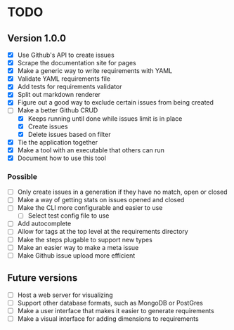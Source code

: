 # TODO

## Version 1.0.0

- [x] Use Github's API to create issues
- [x] Scrape the documentation site for pages
- [x] Make a generic way to write requirements with YAML
- [x] Validate YAML requirements file
- [x] Add tests for requirements validator
- [x] Split out markdown renderer
- [x] Figure out a good way to exclude certain issues from being created
- [ ] Make a better Github CRUD
  - [x] Keeps running until done while issues limit is in place
  - [x] Create issues
  - [x] Delete issues based on filter
- [x] Tie the application together
- [x] Make a tool with an executable that others can run
- [x] Document how to use this tool

### Possible

- [ ] Only create issues in a generation if they have no match, open or closed
- [ ] Make a way of getting stats on issues opened and closed
- [ ] Make the CLI more configurable and easier to use
  - [ ] Select test config file to use
- [ ] Add autocomplete
- [ ] Allow for tags at the top level at the requirements directory
- [ ] Make the steps plugable to support new types
- [ ] Make an easier way to make a meta issue
- [ ] Make Github issue upload more efficient

## Future versions

- [ ] Host a web server for visualizing
- [ ] Support other database formats, such as MongoDB or PostGres
- [ ] Make a user interface that makes it easier to generate requirements
- [ ] Make a visual interface for adding dimensions to requirements
